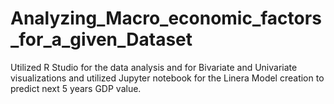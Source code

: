 # Analyzing_Macro_economic_factors_for_a_given_Dataset
Utilized R Studio for the data analysis and for Bivariate and Univariate visualizations and utilized Jupyter notebook for the Linera Model creation to predict next 5 years GDP value.
